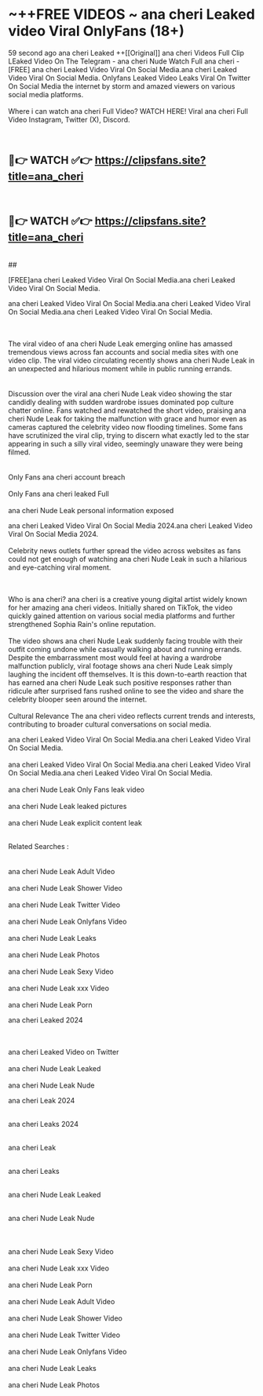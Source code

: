 # ~++FREE VIDEOS ~ ana cheri Leaked video Viral OnlyFans (18+)<br>


59 second ago ana cheri Leaked ++[[Original]] ana cheri Videos Full Clip LEaked Video On The Telegram  - ana cheri Nude  Watch Full ana cheri - [FREE] ana cheri Leaked Video Viral On Social Media.ana cheri Leaked Video Viral On Social Media.   Onlyfans Leaked Video Leaks Viral On Twitter On Social Media the internet by storm and amazed viewers on various social media platforms. <br><br>
Where i can watch ana cheri Full Video? WATCH HERE! Viral ana cheri Full Video Instagram, Twitter (X), Discord. <br>


 <br>

##  🔴👉 WATCH ✅👉  <a href="https://clipsfans.site?title=ana_cheri&ref=git">https://clipsfans.site?title=ana_cheri</a> <br>
  <br>

##  🔴👉 WATCH ✅👉  <a href="https://clipsfans.site?title=ana_cheri&ref=git">https://clipsfans.site?title=ana_cheri</a> <br>
  <br>
  ##



[FREE]ana cheri Leaked Video Viral On Social Media.ana cheri Leaked Video Viral On Social Media. <br>

ana cheri Leaked Video Viral On Social Media.ana cheri Leaked Video Viral On Social Media.ana cheri Leaked Video Viral On Social Media. <br>


  <br>

  <br>
The viral video of ana cheri Nude Leak emerging online has amassed tremendous views across fan accounts and social media sites with one video clip. The viral video circulating recently shows ana cheri Nude Leak in an unexpected and hilarious moment while in public running errands.<br>
<br>


<br>
Discussion over the viral ana cheri Nude Leak video showing the star candidly dealing with sudden wardrobe issues dominated pop culture chatter online. Fans watched and rewatched the short video, praising ana cheri Nude Leak for taking the malfunction with grace and humor even as cameras captured the celebrity video now flooding timelines. Some fans have scrutinized the viral clip, trying to discern what exactly led to the star appearing in such a silly viral video, seemingly unaware they were being filmed.<br>
<br>
<br> 
Only Fans ana cheri account breach<br>
<br>
Only Fans ana cheri leaked Full <br>
<br>
ana cheri Nude Leak personal information exposed<br>

ana cheri Leaked Video Viral On Social Media 2024.ana cheri Leaked Video Viral On Social Media 2024. <br>
<br>
Celebrity news outlets further spread the video across websites as fans could not get enough of watching ana cheri Nude Leak in such a hilarious and eye-catching viral moment.<br>
<br>

<br>
Who is ana cheri? ana cheri is a creative young digital artist widely known for her amazing ana cheri videos. Initially shared on TikTok, the video quickly gained attention on various social media platforms and further strengthened Sophia Rain's online reputation.<br>
<br>
The video shows ana cheri Nude Leak suddenly facing trouble with their outfit coming undone while casually walking about and running errands. Despite the embarrassment most would feel at having a wardrobe malfunction publicly, viral footage shows ana cheri Nude Leak simply laughing the incident off themselves. It is this down-to-earth reaction that has earned ana cheri Nude Leak such positive responses rather than ridicule after surprised fans rushed online to see the video and share the celebrity blooper seen around the internet.<br>
<br>
Cultural Relevance The ana cheri video reflects current trends and interests, contributing to broader cultural conversations on social media.<br>

ana cheri Leaked Video Viral On Social Media.ana cheri Leaked Video Viral On Social Media.<br>
<br>
ana cheri Leaked Video Viral On Social Media.ana cheri Leaked Video Viral On Social Media.ana cheri Leaked Video Viral On Social Media.<br>
<br>
ana cheri Nude Leak Only Fans leak video<br>
<br>
ana cheri Nude Leak leaked pictures<br>
<br>
ana cheri Nude Leak explicit content leak<br>


<br>
Related Searches :<br>
<br>

<br>
ana cheri Nude Leak Adult Video<br>
<br>
ana cheri Nude Leak Shower Video<br>
<br>
ana cheri Nude Leak Twitter Video<br>
<br>
ana cheri Nude Leak Onlyfans Video<br>
<br>
ana cheri Nude Leak Leaks<br>
<br>
ana cheri Nude Leak Photos<br>

<br>
ana cheri Nude Leak Sexy Video<br>
<br>
ana cheri Nude Leak xxx Video<br>
<br>
ana cheri Nude Leak Porn<br>

ana cheri  Leaked 2024 <br> <br>
<br>

ana cheri Leaked Video on Twitter <br>
<br>
ana cheri Nude Leak Leaked<br>
<br>
ana cheri Nude Leak Nude<br>


ana cheri  Leak 2024 <br> <br>



ana cheri  Leaks 2024 <br> <br>



 
ana cheri  Leak<br> <br>



ana cheri  Leaks<br> <br>


ana cheri Nude Leak Leaked<br> <br>

ana cheri Nude Leak Nude<br> <br>
<br> <br>
ana cheri Nude Leak Sexy Video
<br> <br>
ana cheri Nude Leak xxx Video
<br> <br>
ana cheri Nude Leak Porn
<br> <br>
ana cheri Nude Leak Adult Video
<br> <br>
ana cheri Nude Leak Shower Video
<br> <br>
ana cheri Nude Leak Twitter Video
<br> <br>
ana cheri Nude Leak Onlyfans Video
<br> <br>
ana cheri Nude Leak Leaks
<br> <br>
ana cheri Nude Leak Photos






</p>




 



</p>










